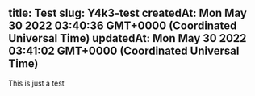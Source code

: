 
title: Test
slug: Y4k3-test
createdAt: Mon May 30 2022 03:40:36 GMT+0000 (Coordinated Universal Time)
updatedAt: Mon May 30 2022 03:41:02 GMT+0000 (Coordinated Universal Time)
---

This is just a test

